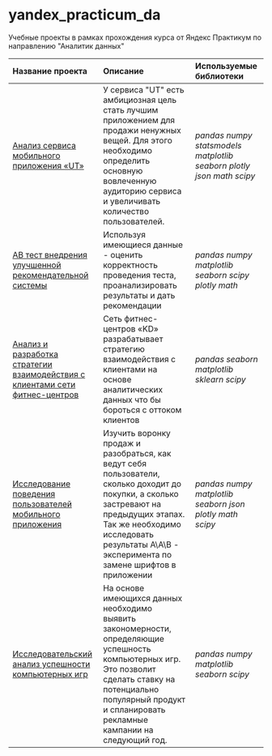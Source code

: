 # yandex_practicum_da
Учебные проекты в рамках прохождения курса от Яндекс Практикум по направлению "Аналитик данных"

| **Название проекта** | **Описание** | **Используемые библиотеки** |
|:--------------------- |:---------------------------|:-------------------- |
|[Анализ сервиса мобильного приложения «UT»][1]| У сервиса "UT" есть амбициозная цель стать лучшим приложением для продажи ненужных вещей. Для этого необходимо определить основную вовлеченную аудиторию сервиса и увеличивать количество пользователей.| _pandas numpy statsmodels matplotlib seaborn plotly json math scipy_ |
|[AB тест внедрения улучшенной рекомендательной системы][2]| Используя имеющиеся данные - оценить корректность проведения теста, проанализировать результаты и дать рекомендации| _pandas numpy matplotlib seaborn scipy plotly math_ |
|[Анализ и разработка стратегии взаимодействия с клиентами сети фитнес-центров][3]| Сеть фитнес-центров «KD» разрабатывает стратегию взаимодействия с клиентами на основе аналитических данных что бы бороться с оттоком клиентов| _pandas seaborn matplotlib sklearn scipy_ |
|[Исследование поведения пользователей мобильного приложения][4]|Изучить воронку продаж и разобраться, как ведут себя пользователи, сколько доходит до покупки, а сколько застревают на предыдущих этапах. Так же необходимо исследовать результаты А\А\B - эксперимента по замене шрифтов в приложении| _pandas numpy matplotlib seaborn json plotly math scipy_ |
|[Исследовательский анализ успешности компьютерных игр][5]| На основе имеющихся данных необходимо выявить закономерности, определяющие успешность компьютерных игр. Это позволит сделать ставку на потенциально популярный продукт и спланировать рекламные кампании на следующий год.| _pandas numpy matplotlib seaborn scipy_ |


[1]:https://github.com/51n1au5k1/yandex_practicum_da/blob/main/01%20%D0%A4%D0%B8%D0%BD%D0%B0%D0%BB%D1%8C%D0%BD%D1%8B%D0%B9%20%D0%BF%D1%80%D0%BE%D0%B5%D0%BA%D1%82%20%22%D0%90%D0%BD%D0%B0%D0%BB%D0%B8%D0%B7%20%D1%81%D0%B5%D1%80%D0%B2%D0%B8%D1%81%D0%B0%20%D0%BC%D0%BE%D0%B1%D0%B8%D0%BB%D1%8C%D0%BD%D0%BE%D0%B3%D0%BE%20%D0%BF%D1%80%D0%B8%D0%BB%D0%BE%D0%B6%D0%B5%D0%BD%D0%B8%D1%8F%20%C2%ABUT%C2%BB%22/unnecessary_things.ipynb
[2]:https://github.com/51n1au5k1/yandex_practicum_da/blob/main/02%20%D0%A4%D0%B8%D0%BD%D0%B0%D0%BB%D1%8C%D0%BD%D1%8B%D0%B9%20%D0%BF%D1%80%D0%BE%D0%B5%D0%BA%D1%82%20AB%20%D1%82%D0%B5%D1%81%D1%82%D0%B8%D1%80%D0%BE%D0%B2%D0%B0%D0%BD%D0%B8%D0%B5/220813_AB_test.ipynb
[3]:https://github.com/51n1au5k1/yandex_practicum_da/blob/main/03%20ML%20%D0%98%D1%81%D1%81%D0%BB%D0%B5%D0%B4%D0%BE%D0%B2%D0%B0%D0%BD%D0%B8%D0%B5%20%D0%B8%20%D0%B0%D0%BD%D0%B0%D0%BB%D0%B8%D0%B7%20%D0%BF%D0%BE%D0%B2%D0%B5%D0%B4%D0%B5%D0%BD%D0%B8%D1%8F%20%D0%BA%D0%BB%D0%B8%D0%B5%D0%BD%D1%82%D0%BE%D0%B2%20%D1%84%D0%B8%D1%82%D0%BD%D0%B5%D1%81-%D1%86%D0%B5%D0%BD%D1%82%D1%80%D0%BE%D0%B2/ML_KD.ipynb
[4]:https://github.com/51n1au5k1/yandex_practicum_da/blob/main/04%20%D0%98%D1%81%D1%81%D0%BB%D0%B5%D0%B4%D0%BE%D0%B2%D0%B0%D0%BD%D0%B8%D0%B5%20%D0%B8%20%D0%B0%D0%BD%D0%B0%D0%BB%D0%B8%D0%B7%20%D0%BF%D0%BE%D0%B2%D0%B5%D0%B4%D0%B5%D0%BD%D0%B8%D1%8F%20%D0%BF%D0%BE%D0%BB%D1%8C%D0%B7%D0%BE%D0%B2%D0%B0%D1%82%D0%B5%D0%BB%D0%B5%D0%B9%20%D0%BC%D0%BE%D0%B1%D0%B8%D0%BB%D1%8C%D0%BD%D0%BE%D0%B3%D0%BE%20%D0%BF%D1%80%D0%B8%D0%BB%D0%BE%D0%B6%D0%B5%D0%BD%D0%B8%D1%8F/AAB_mobile.ipynb
[5]:https://github.com/51n1au5k1/yandex_practicum_da/blob/main/05%20%D0%98%D0%BD%D1%82%D0%B5%D1%80%D0%BD%D0%B5%D1%82-%D0%BC%D0%B0%D0%B3%D0%B0%D0%B7%D0%B8%D0%BD%20%D0%B2%D0%B8%D0%B4%D0%B5%D0%BE%D0%B8%D0%B3%D1%80/videogames.ipynb